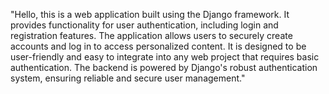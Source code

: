 "Hello, this is a web application built using the Django framework. It provides functionality for user authentication, including login and registration features. The application allows users to securely create accounts and log in to access personalized content. It is designed to be user-friendly and easy to integrate into any web project that requires basic authentication. The backend is powered by Django's robust authentication system, ensuring reliable and secure user management."

